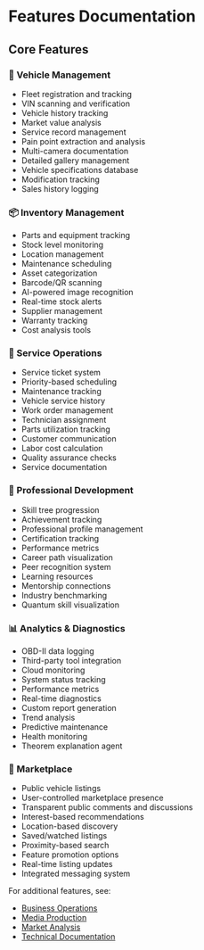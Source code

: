
# Features Documentation

## Core Features

### 🚗 Vehicle Management
- Fleet registration and tracking
- VIN scanning and verification
- Vehicle history tracking
- Market value analysis
- Service record management
- Pain point extraction and analysis
- Multi-camera documentation
- Detailed gallery management
- Vehicle specifications database
- Modification tracking
- Sales history logging

### 📦 Inventory Management
- Parts and equipment tracking
- Stock level monitoring
- Location management
- Maintenance scheduling
- Asset categorization
- Barcode/QR scanning
- AI-powered image recognition
- Real-time stock alerts
- Supplier management
- Warranty tracking
- Cost analysis tools

### 🔧 Service Operations
- Service ticket system
- Priority-based scheduling
- Maintenance tracking
- Vehicle service history
- Work order management
- Technician assignment
- Parts utilization tracking
- Customer communication
- Labor cost calculation
- Quality assurance checks
- Service documentation

### 👥 Professional Development
- Skill tree progression
- Achievement tracking
- Professional profile management
- Certification tracking
- Performance metrics
- Career path visualization
- Peer recognition system
- Learning resources
- Mentorship connections
- Industry benchmarking
- Quantum skill visualization

### 📊 Analytics & Diagnostics
- OBD-II data logging
- Third-party tool integration
- Cloud monitoring
- System status tracking
- Performance metrics
- Real-time diagnostics
- Custom report generation
- Trend analysis
- Predictive maintenance
- Health monitoring
- Theorem explanation agent

### 🛒 Marketplace
- Public vehicle listings
- User-controlled marketplace presence
- Transparent public comments and discussions
- Interest-based recommendations
- Location-based discovery
- Saved/watched listings
- Proximity-based search
- Feature promotion options
- Real-time listing updates
- Integrated messaging system

For additional features, see:
- [Business Operations](./BUSINESS_OPS.md)
- [Media Production](./MEDIA_PRODUCTION.md)
- [Market Analysis](./MARKET_ANALYSIS.md)
- [Technical Documentation](./TECHNICAL.md)
